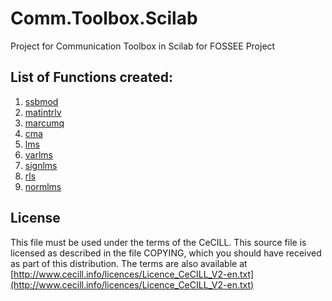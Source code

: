 # Comm.Toolbox.Scilab
Project for Communication Toolbox in Scilab for FOSSEE Project

## List of Functions created:
1. [ssbmod](ssbmod/)
2. [matintrlv](matintrlv/)
3. [marcumq](marcumq/)
4. [cma](cma/)
5. [lms](lms/)
6. [varlms](varlms/)
7. [signlms](signlms/)
8. [rls](rls/)
9. [normlms](normlms/)


License
-------
This file must be used under the terms of the CeCILL.
This source file is licensed as described in the file COPYING, which
you should have received as part of this distribution.  The terms
are also available at    
[http://www.cecill.info/licences/Licence_CeCILL_V2-en.txt](http://www.cecill.info/licences/Licence_CeCILL_V2-en.txt)
